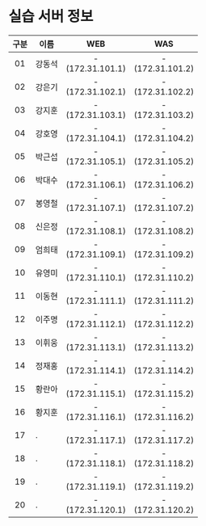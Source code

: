 # 실습 서버 정보

|구분|이름|WEB|WAS|
|:---:|---|:---:|:---:|
|01|강동석|-<br>(172.31.101.1)|-<br>(172.31.101.2)|
|02|강은기|-<br>(172.31.102.1)|-<br>(172.31.102.2)|
|03|강지훈|-<br>(172.31.103.1)|-<br>(172.31.103.2)|
|04|강호영|-<br>(172.31.104.1)|-<br>(172.31.104.2)|
|05|박근섭|-<br>(172.31.105.1)|-<br>(172.31.105.2)|
|06|박대수|-<br>(172.31.106.1)|-<br>(172.31.106.2)|
|07|봉영철|-<br>(172.31.107.1)|-<br>(172.31.107.2)|
|08|신은정|-<br>(172.31.108.1)|-<br>(172.31.108.2)|
|09|엄희태|-<br>(172.31.109.1)|-<br>(172.31.109.2)|
|10|유영미|-<br>(172.31.110.1)|-<br>(172.31.110.2)|
|11|이동현|-<br>(172.31.111.1)|-<br>(172.31.111.2)|
|12|이주명|-<br>(172.31.112.1)|-<br>(172.31.112.2)|
|13|이휘웅|-<br>(172.31.113.1)|-<br>(172.31.113.2)|
|14|정재홍|-<br>(172.31.114.1)|-<br>(172.31.114.2)|
|15|황란아|-<br>(172.31.115.1)|-<br>(172.31.115.2)|
|16|황지훈|-<br>(172.31.116.1)|-<br>(172.31.116.2)|
|17|.|-<br>(172.31.117.1)|-<br>(172.31.117.2)|
|18|.|-<br>(172.31.118.1)|-<br>(172.31.118.2)|
|19|.|-<br>(172.31.119.1)|-<br>(172.31.119.2)|
|20|.|-<br>(172.31.120.1)|-<br>(172.31.120.2)|
